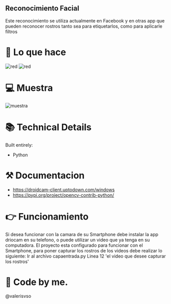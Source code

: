 ## Reconocimiento Facial

Este reconocimiento se utiliza actualmente en Facebook y en otras app que pueden reconocer rostros tanto sea para etiquetarlos, como para aplicarle filtros

# 📱 Lo que hace

![red](https://github.com/valerisvso/reconocimientofacial/blob/master/reconocimiento%20facial2.jpg)
![red](https://github.com/valerisvso/reconocimientofacial/blob/master/reconocimiento%20facial.jpg)

# 💻 Muestra

![muestra](https://github.com/valerisvso/reconocimientofacial/blob/master/reconocimiento%20facial3.jpg)

# 📚 Technical Details
Built entirely:
- Python

# ⚒ Documentacion
- https://droidcam-client.uptodown.com/windows
- https://pypi.org/project/opencv-contrib-python/



# 👉 Funcionamiento
Si desea funcionar con la camara de su Smartphone debe instalar la app driocam en su telefono, o puede utilizar un video que ya tenga en su computadora.
El proyecto esta configurado para funcionar con el Smartphone, para poner capturar los rostros de los videos debe realizar lo siguiente:
Ir al archivo capaentrada.py
Linea 12 'el video que desee capturar los rostros'

# 🙋 Code by me.
@valerisvso
